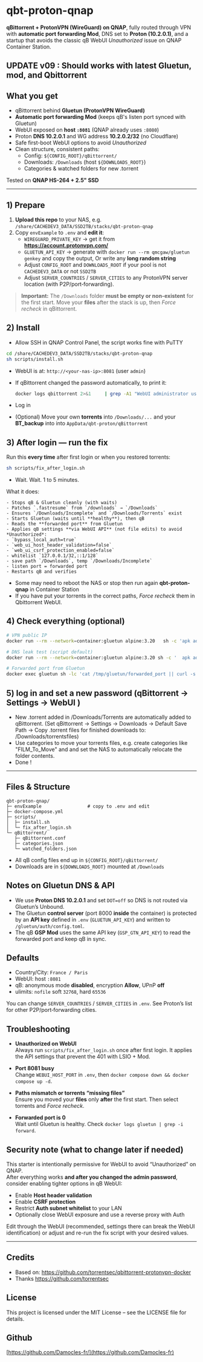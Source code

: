 # qbt-proton-qnap

**qBittorrent + ProtonVPN (WireGuard) on QNAP**, fully routed through VPN with **automatic port forwarding Mod**, DNS set to **Proton (10.2.0.1)**, and a startup that avoids the classic qB WebUI *Unauthorized* issue on QNAP Container Station.

## UPDATE v09 : Should works with latest Gluetun, mod, and Qbittorrent

## What you get

- qBittorrent behind **Gluetun (ProtonVPN WireGuard)**  
- **Automatic port forwarding Mod** (keeps qB's listen port synced with Gluetun)
- WebUI exposed on **host `:8081`** (QNAP already uses `:8080`)
- Proton **DNS 10.2.0.1** and WG address **10.2.0.2/32** (no Cloudflare)
- Safe first-boot WebUI options to avoid *Unauthorized*
- Clean structure, consistent paths:
  - Config: `${CONFIG_ROOT}/qBittorrent/`
  - Downloads: `/Downloads` (host `${DOWNLOADS_ROOT}`)
  - Categories & watched folders for new .torrent

Tested on **QNAP HS-264 + 2.5" SSD**

---

## 1) Prepare

1. **Upload this repo** to your NAS, e.g. `/share/CACHEDEV3_DATA/SSD2TB/stacks/qbt-proton-qnap`
2. Copy `envExample` to `.env` and **edit it**:
   - `WIREGUARD_PRIVATE_KEY` → get it from **https://account.protonvpn.com/**
   - `GLUETUN_API_KEY` → generate with `docker run --rm qmcgaw/gluetun genkey` and copy the output, Or write any **long random string**
   - Adjust `CONFIG_ROOT` and `DOWNLOADS_ROOT` if your pool is not `CACHEDEV3_DATA` or not `SSD2TB`
   - Adjust `SERVER_COUNTRIES` / `SERVER_CITIES` to any ProtonVPN server location (with P2P/port‑forwarding).

> **Important:** The `/Downloads` folder **must be empty or non‑existent** for the first start. Move your **files** after the stack is up, then *Force recheck* in qBittorrent.

## 2) Install

- Allow SSH in QNAP Control Panel, the script works fine with PuTTY
```sh
cd /share/CACHEDEV3_DATA/SSD2TB/stacks/qbt-proton-qnap
sh scripts/install.sh
```

- WebUI is at: `http://<your-nas-ip>:8081` (user `admin`)
- If qBittorrent changed the password automatically, to print it:
  ```sh
  docker logs qbittorrent 2>&1     | grep -A1 "WebUI administrator username is"     | tail -n 1     | awk '{print $NF}'
  ```

- Log in
- (Optional) Move your own **torrents** into `/Downloads/...` and your **BT_backup** into into `AppData/qbt-proton/qBittorrent` 

## 3) After login — run the fix

Run this **every time** after first login or when you restored torrents:

```sh
sh scripts/fix_after_login.sh
```
- Wait. Wait. 1 to 5 minutes.

What it does:

	- Stops qB & Gluetun cleanly (with waits)
	- Patches `.fastresume` from `/downloads` → `/Downloads`
	- Ensures `/Downloads/Incomplete` and `/Downloads/Torrents` exist
	- Starts Gluetun (waits until **healthy**), then qB
	- Reads the **forwarded port** from Gluetun
	- Applies qB settings **via WebUI API** (not file edits) to avoid *Unauthorized*:
	- `bypass_local_auth=true`
	- `web_ui_host_header_validation=false`
	- `web_ui_csrf_protection_enabled=false`
	- whitelist `127.0.0.1/32,::1/128`
	- save path `/Downloads`, temp `/Downloads/Incomplete`
	- listen port = forwarded port
	- Restarts qB and verifies
	
- Some may need to reboot the NAS or stop then run again **qbt-proton-qnap** in Container Station
- If you have put your torrents in the correct paths, *Force recheck* them in Qbittorrent WebUI.

## 4) Check everything (optional)

```sh
# VPN public IP
docker run --rm --network=container:gluetun alpine:3.20   sh -c 'apk add -q --no-progress curl >/dev/null && curl -s https://ipinfo.io'

# DNS leak test (script default)
docker run --rm --network=container:gluetun alpine:3.20 sh -c '  apk add -q --no-progress curl wget >/dev/null &&   curl -s https://raw.githubusercontent.com/macvk/dnsleaktest/master/dnsleaktest.sh -o /tmp/d &&   chmod +x /tmp/d && /tmp/d'

# Forwarded port from Gluetun
docker exec gluetun sh -lc 'cat /tmp/gluetun/forwarded_port || curl -s http://localhost:8000/v1/openvpn/portforwarded'
```

## 5) **log in and set a new password** (qBittorrent → Settings → WebUI )
- New .torrent added in /Downloads/Torrents are automatically added to qBittorrent. (Set qBittorrent → Settings → Downloads → Default Save Path → Copy .torrent files for finished downloads to: /Downloads/torrentsfiles)
- Use categories to move your torrents files, e.g. create categories like "FILM_To_Move" and and set the NAS to automatically relocate the folder contents.
- Done !

---

## Files & Structure

```
qbt-proton-qnap/
├─ envExample                 # copy to .env and edit
├─ docker-compose.yml
├─ scripts/
│  ├─ install.sh
│  └─ fix_after_login.sh
└─ qBittorrent/
   ├─ qBittorrent.conf
   ├─ categories.json
   └─ watched_folders.json
```

- All qB config files end up in `${CONFIG_ROOT}/qBittorrent/`
- Downloads are in `${DOWNLOADS_ROOT}` mounted at `/Downloads`

## Notes on Gluetun DNS & API

- We use **Proton DNS 10.2.0.1** and set `DOT=off` so DNS is not routed via Gluetun’s Unbound.
- The Gluetun **control server** (port 8000 **inside** the container) is protected by an **API key** defined in `.env` (`GLUETUN_API_KEY`) and written to `/gluetun/auth/config.toml`.
- The qB **GSP Mod** uses the same API key (`GSP_GTN_API_KEY`) to read the forwarded port and keep qB in sync.

## Defaults

- Country/City: `France / Paris`
- WebUI: host `:8081`
- qB: anonymous mode **disabled**, encryption **Allow**, UPnP **off**
- ulimits: `nofile` soft `32768`, hard `65536`

You can change `SERVER_COUNTRIES` / `SERVER_CITIES` in `.env`. See Proton’s list for other P2P/port‑forwarding cities.

## Troubleshooting

- **Unauthorized on WebUI**  
  Always run `scripts/fix_after_login.sh` once after first login. It applies the API settings that prevent the 401 with LSIO + Mod.

- **Port 8081 busy**  
  Change `WEBUI_HOST_PORT` in `.env`, then `docker compose down && docker compose up -d`.

- **Paths mismatch or torrents “missing files”**  
  Ensure you moved your **files** only **after** the first start. Then select torrents and *Force recheck*.

- **Forwarded port is 0**  
  Wait until Gluetun is healthy. Check `docker logs gluetun | grep -i forward`.

## Security note (what to change later if needed)

This starter is intentionally permissive for WebUI to avoid “Unauthorized” on QNAP.  
After everything works **and after you changed the admin password**, consider enabling tighter options in qB WebUI:

- Enable **Host header validation**
- Enable **CSRF protection**
- Restrict **Auth subnet whitelist** to your LAN
- Optionally close WebUI exposure and use a reverse proxy with Auth

Edit through the WebUI (recommended, settings there can break the WebUI identification) or adjust and re-run the fix script with your desired values.

---

## Credits

- Based on: <https://github.com/torrentsec/qbittorrent-protonvpn-docker>
- Thanks <https://github.com/torrentsec>

## License
This project is licensed under the MIT License – see the LICENSE file for details.

## Github
[https://github.com/Damocles-fr/](https://github.com/Damocles-fr)
